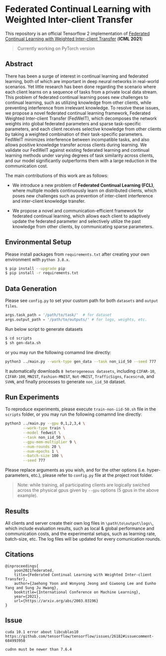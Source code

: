 # Federated Continual Learning with Weighted Inter-client Transfer

This repository is an official Tensorflow 2 implementation of [Federated Continual Learning with Weighted Inter-client Transfer](https://arxiv.org/abs/2003.03196) (**ICML 2021**)

> Currently working on PyTorch version 

## Abstract

There has been a surge of interest in continual learning and federated learning, both of which are important in deep neural networks in real-world scenarios. Yet little research has been done regarding the scenario where each client learns on a sequence of tasks from a private local data stream. This problem of federated continual learning poses new challenges to continual learning, such as utilizing knowledge from other clients, while preventing interference from irrelevant knowledge.  To resolve these issues, we propose a novel federated continual learning framework, Federated Weighted Inter-client Transfer (FedWeIT), which decomposes the network weights into global federated parameters and sparse task-specific parameters, and each client receives selective knowledge from other clients by taking a weighted combination of their task-specific parameters. FedWeIT minimizes interference between incompatible tasks, and also allows positive knowledge transfer across clients during learning. We validate our FedWeIT against existing federated learning and continual learning methods under varying degrees of task similarity across clients, and our model significantly outperforms them with a large reduction in the communication cost. 

The main contributions of this work are as follows:

* We introduce a new problem of **Federated Continual Learning (FCL)**, where multiple models continuously learn on distributed clients, which poses new challenges such as prevention of inter-client interference and inter-client knowledge transfer. 

* We propose a novel and communication-efficient framework for federated continual learning, which allows each client to adaptively update the federated parameter and selectively utilize the past knowledge from other clients, by communicating sparse parameters. 


## Environmental Setup

Please install packages from `requirements.txt` after creating your own environment with `python 3.8.x`.

```bash
$ pip install --upgrade pip
$ pip install -r requirements.txt
```

## Data Generation
Please see `config.py` to set your custom path for both `datasets` and `output files`.
```python
args.task_path = '/path/to/task/'  # for dataset
args.output_path = '/path/to/outputs/' # for logs, weights, etc.
```
Run below script to generate datasets
```bash
$ cd scripts
$ sh gen-data.sh
```
or you may run the following comamnd line directly:

```bash
python3 ../main.py --work-type gen_data --task non_iid_50 --seed 777 
```
It automatically downloads `8 heterogeneous datasets`, including `CIFAR-10`, `CIFAR-100`, `MNIST`, `Fashion-MNIST`, `Not-MNIST`, `TrafficSigns`, `Facescrub`, and `SVHN`, and finally processes to generate `non_iid_50` dataset.

## Run Experiments
To reproduce experiments, please execute `train-non-iid-50.sh` file in the `scripts` folder, or you may run the following comamnd line directly:

```bash
python3 ../main.py --gpu 0,1,2,3,4 \
		--work-type train \
		--model fedweit \
		--task non_iid_50 \
	 	--gpu-mem-multiplier 9 \
		--num-rounds 20 \
		--num-epochs 1 \
		--batch-size 100 \
		--seed 777 
```
Please replace arguments as you wish, and for the other options (i.e. hyper-parameters, etc.), please refer to `config.py` file at the project root folder.

> Note: while training, all participating clients are logically swiched across the physical gpus given by `--gpu` options (5 gpus in the above example). 

## Results
All clients and server create their own log files in `\path\to\output\logs\`, which include evaluation results, such as local & global performance and communication costs, and the experimental setups, such as learning rate, batch-size, etc. The log files will be updated for every comunication rounds. 

## Citations
```
@inproceedings{
    yoon2021federated,
    title={Federated Continual Learning with Weighted Inter-client Transfer},
    author={Jaehong Yoon and Wonyong Jeong and Giwoong Lee and Eunho Yang and Sung Ju Hwang},
    booktitle={International Conference on Machine Learning},
    year={2021},
    url={https://arxiv.org/abs/2003.03196}
}
```

## Issue
```
cuda 10.1 error about libcublas10
https://github.com/tensorflow/tensorflow/issues/26182#issuecomment-684993950

cudnn must be newer than 7.6.4
```
